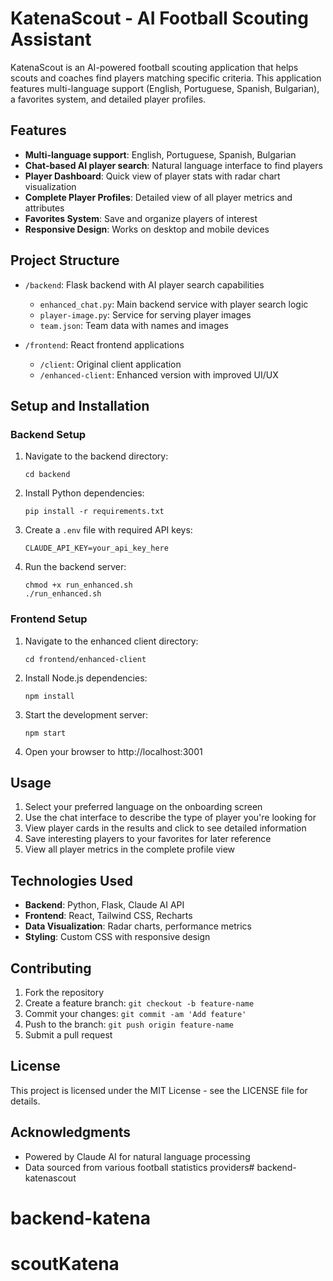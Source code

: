 # KatenaScout - AI Football Scouting Assistant

KatenaScout is an AI-powered football scouting application that helps scouts and coaches find players matching specific criteria. This application features multi-language support (English, Portuguese, Spanish, Bulgarian), a favorites system, and detailed player profiles.

## Features

- **Multi-language support**: English, Portuguese, Spanish, Bulgarian
- **Chat-based AI player search**: Natural language interface to find players
- **Player Dashboard**: Quick view of player stats with radar chart visualization
- **Complete Player Profiles**: Detailed view of all player metrics and attributes
- **Favorites System**: Save and organize players of interest
- **Responsive Design**: Works on desktop and mobile devices

## Project Structure

- `/backend`: Flask backend with AI player search capabilities
  - `enhanced_chat.py`: Main backend service with player search logic
  - `player-image.py`: Service for serving player images
  - `team.json`: Team data with names and images
  
- `/frontend`: React frontend applications
  - `/client`: Original client application
  - `/enhanced-client`: Enhanced version with improved UI/UX

## Setup and Installation

### Backend Setup

1. Navigate to the backend directory:
   ```
   cd backend
   ```

2. Install Python dependencies:
   ```
   pip install -r requirements.txt
   ```

3. Create a `.env` file with required API keys:
   ```
   CLAUDE_API_KEY=your_api_key_here
   ```

4. Run the backend server:
   ```
   chmod +x run_enhanced.sh
   ./run_enhanced.sh
   ```

### Frontend Setup

1. Navigate to the enhanced client directory:
   ```
   cd frontend/enhanced-client
   ```

2. Install Node.js dependencies:
   ```
   npm install
   ```

3. Start the development server:
   ```
   npm start
   ```

4. Open your browser to http://localhost:3001

## Usage

1. Select your preferred language on the onboarding screen
2. Use the chat interface to describe the type of player you're looking for
3. View player cards in the results and click to see detailed information
4. Save interesting players to your favorites for later reference
5. View all player metrics in the complete profile view

## Technologies Used

- **Backend**: Python, Flask, Claude AI API
- **Frontend**: React, Tailwind CSS, Recharts 
- **Data Visualization**: Radar charts, performance metrics
- **Styling**: Custom CSS with responsive design

## Contributing

1. Fork the repository
2. Create a feature branch: `git checkout -b feature-name`
3. Commit your changes: `git commit -am 'Add feature'`
4. Push to the branch: `git push origin feature-name`
5. Submit a pull request

## License

This project is licensed under the MIT License - see the LICENSE file for details.

## Acknowledgments

- Powered by Claude AI for natural language processing
- Data sourced from various football statistics providers# backend-katenascout
# backend-katena
# scoutKatena
